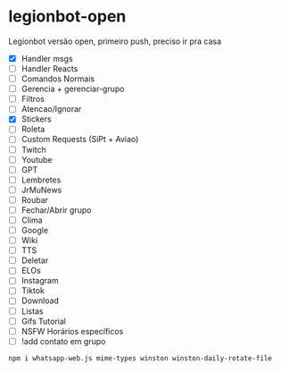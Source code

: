 # legionbot-open
 Legionbot versão open, primeiro push, preciso ir pra casa

- [X] Handler msgs
- [ ] Handler Reacts
- [ ] Comandos Normais
- [ ] Gerencia + gerenciar-grupo
- [ ] Filtros
- [ ] Atencao/Ignorar
- [X] Stickers
- [ ] Roleta
- [ ] Custom Requests (SiPt + Aviao)
- [ ] Twitch
- [ ] Youtube
- [ ] GPT 
- [ ] Lembretes
- [ ] JrMuNews
- [ ] Roubar
- [ ] Fechar/Abrir grupo
- [ ] Clima
- [ ] Google
- [ ] Wiki
- [ ] TTS
- [ ] Deletar
- [ ] ELOs
- [ ] Instagram
- [ ] Tiktok
- [ ] Download
- [ ] Listas
- [ ] Gifs Tutorial
- [ ] NSFW Horários específicos
- [ ] !add contato em grupo

```
npm i whatsapp-web.js mime-types winston winston-daily-rotate-file
```